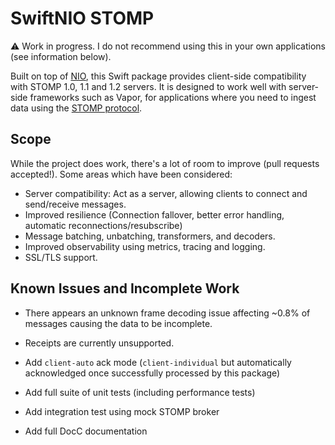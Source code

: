 # SwiftNIO STOMP

⚠️ Work in progress. I do not recommend using this in your own applications (see information below).

Built on top of [NIO](https://github.com/apple/swift-nio/), this Swift package provides client-side compatibility with STOMP 1.0, 1.1 and 1.2 servers. It is designed to work well with server-side frameworks such as Vapor, for applications where you need to ingest data using the [STOMP protocol](http://stomp.github.io/index.html).

## Scope

While the project does work, there's a lot of room to improve (pull requests accepted!). Some areas which have been considered:

- Server compatibility: Act as a server, allowing clients to connect and send/receive messages.
- Improved resilience (Connection fallover, better error handling, automatic reconnections/resubscribe)
- Message batching, unbatching, transformers, and decoders.
- Improved observability using metrics, tracing and logging.
- SSL/TLS support.

## Known Issues and Incomplete Work

- There appears an unknown frame decoding issue affecting ~0.8% of messages causing the data to be incomplete.
- Receipts are currently unsupported.
- Add `client-auto` ack mode (`client-individual` but automatically acknowledged once successfully processed by this package)

- Add full suite of unit tests (including performance tests)
- Add integration test using mock STOMP broker
- Add full DocC documentation
